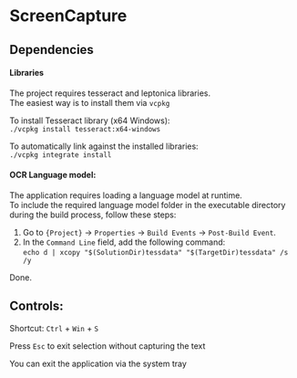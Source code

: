 # ScreenCapture

## Dependencies 
#### Libraries
The project requires tesseract and leptonica libraries.  
The easiest way is to install them via `vcpkg`  

To install Tesseract library (x64 Windows):  
`./vcpkg install tesseract:x64-windows`  

To automatically link against the installed libraries:  
`./vcpkg integrate install`  


#### OCR Language model:  
The application requires loading a language model at runtime.  
To include the required language model folder in the executable directory during the build process, follow these steps:  
1. Go to `{Project}` -> `Properties` -> `Build Events` -> `Post-Build Event`.
2. In the `Command Line` field, add the following command:  
  `echo d | xcopy "$(SolutionDir)tessdata" "$(TargetDir)tessdata" /s /y`


Done.

## Controls:
Shortcut: `Ctrl` + `Win` + `S`  

Press `Esc` to exit selection without capturing the text  

You can exit the application via the system tray  
